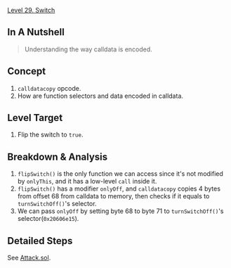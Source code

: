 [Level 29. Switch](https://ethernaut.openzeppelin.com/level/29)

## In A Nutshell

> Understanding the way calldata is encoded.

## Concept

1. `calldatacopy` opcode.
2. How are function selectors and data encoded in calldata.

## Level Target

1. Flip the switch to `true`.

## Breakdown & Analysis

1. `flipSwitch()` is the only function we can access since it's not modified by `onlyThis`, and it has a low-level `call` inside it.
2. `flipSwitch()` has a modifier `onlyOff`, and `calldatacopy` copies 4 bytes from offset 68 from calldata to memory, then checks if it equals to `turnSwitchOff()`'s selector.
3. We can pass `onlyOff` by setting byte 68 to byte 71 to `turnSwitchOff()`'s selector(`0x20606e15`).

## Detailed Steps

See [Attack.sol](https://github.com/timou0911/Ethernaut-Writeup/blob/main/29.%20Switch%20%E2%98%85%E2%98%85%E2%98%85%E2%98%85%E2%98%86/Attack.sol).
